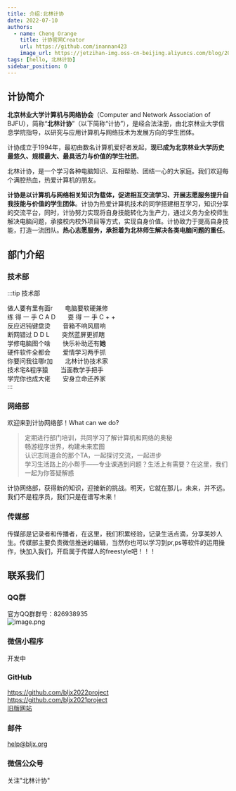 ```yaml
---
title: 介绍:北林计协
date: 2022-07-10
authors:
  - name: Cheng Orange
    title: 计协官网Creator
    url: https://github.com/inannan423
    image_url: https://jetzihan-img.oss-cn-beijing.aliyuncs.com/blog/20220710133634.png
tags: [hello, 北林计协]
sidebar_position: 0
---
```


## 计协简介

**北京林业大学计算机与网络协会**（Computer and Network Association of BJFU），简称“**北林计协**”（以下简称“计协”），是经合法注册，由北京林业大学信息学院指导，以研究与应用计算机与网络技术为发展方向的学生团体。  

计协成立于1994年，最初由数名计算机爱好者发起，**现已成为北京林业大学历史最悠久、规模最大、最具活力与价值的学生社团**。  

北林计协，是一个学习各种电脑知识、互相帮助、团结一心的大家庭。我们欢迎每个满腔热血，热爱计算机的朋友。  

**计协是以计算机与网络相关知识为载体，促进相互交流学习、开展志愿服务提升自我技能与价值的学生团体**。计协为热爱计算机技术的同学搭建相互学习，知识分享的交流平台，同时，计协努力实现将自身技能转化为生产力，通过义务为全校师生解决电脑问题，承接校内校外项目等方式，实现自身价值。计协致力于提高自身技能，打造一流团队。**热心志愿服务，承担着为北林师生解决各类电脑问题的重任**。  

## 部门介绍

### 技术部

:::tip 技术部
  
做人要有里有面r  电脑要软硬兼修  
练 得 一 手 C A D  耍 得 一 手 C + +  
反应迟钝键盘烫  音箱不响风扇响  
断网错过 D D L  突然蓝屏更抓瞎  
学修电脑图个啥  快乐补助还有**她**  
硬件软件全都会  爱情学习两手抓  
你要问我往哪r加  北林计协技术家  
技术宅&程序猿  当面教学手把手  
学完你也成大佬  安身立命还养家  
:::

### 网络部

欢迎来到计协网络部！What can we do?  

>定期进行部门培训，共同学习了解计算机和网络的奥秘  
>畅游程序世界，构建未来宏图  
>认识志同道合的那个TA，一起探讨交流，一起进步  
>学习生活路上的小帮手——专业课遇到问题？生活上有需要？在这里，我们一起为你答疑解惑  

计协网络部，获得新的知识，迎接新的挑战。明天，它就在那儿，未来，并不远。我们不是程序员，我们只是在谱写未来！  

### 传媒部

传媒部是记录者和传播者，在这里，我们积累经验，记录生活点滴，分享美妙人生。传媒部主要负责微信推送的编辑，当然你也可以学习到pr,ps等软件的运用操作，快加入我们，开启属于传媒人的freestyle吧！！！

## 联系我们

### QQ群

官方QQ群群号：826938935  
![image.png](https://tva1.sinaimg.cn/large/006SHRs9gy1h40nq0fx6cj30ku0nxjv0.jpg)  

### 微信小程序

开发中  

### GitHub

<https://github.com/bljx2022project>  
<https://github.com/bljx2021project>  
[旧版网站](https://www.bljx.org/)  

### 邮件

help@bljx.org  

### 微信公众号

关注"北林计协"  

###
